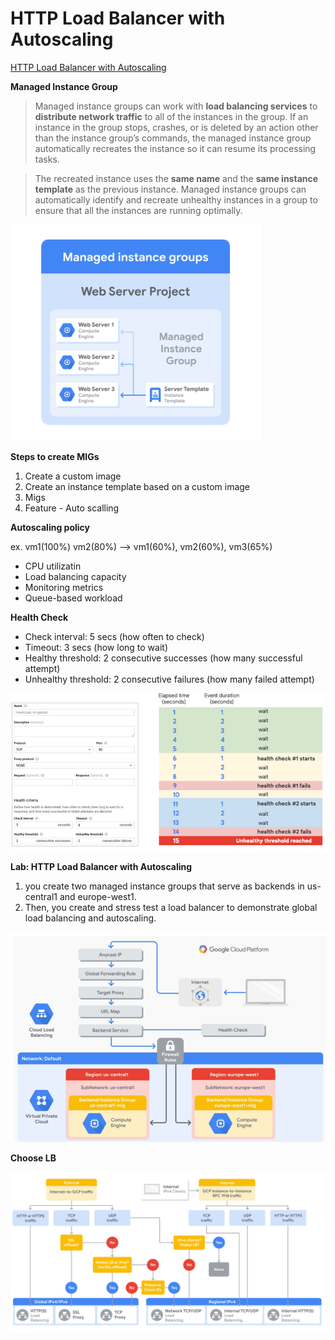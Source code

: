 # HTTP Load Balancer with Autoscaling

[HTTP Load Balancer with Autoscaling](https://www.cloudskillsboost.google/course_sessions/1831826/labs/338562)

**Managed Instance Group**

> Managed instance groups can work with **load balancing services** to **distribute network traffic** to all of the instances in the group. If an instance in the group stops, crashes, or is deleted by an action other than the instance group’s commands, the managed instance group automatically recreates the instance so it can resume its processing tasks.

> The recreated instance uses the **same name** and the **same instance template** as the previous instance. Managed instance groups can automatically identify and recreate unhealthy instances in a group to ensure that all the instances are running optimally.

![](images/migs.png)

**Steps to create MIGs**

1. Create a custom image
2. Create an instance template based on a custom image
3. Migs
4. Feature - Auto scalling

**Autoscaling policy**

ex. vm1(100%) vm2(80%) --> vm1(60%), vm2(60%), vm3(65%)

- CPU utilizatin
- Load balancing capacity
- Monitoring metrics
- Queue-based workload

**Health Check**

- Check interval: 5 secs (how often to check)
- Timeout: 3 secs (how long to wait)
- Healthy threshold: 2 consecutive successes (how many successful attempt)
- Unhealthy threshold: 2 consecutive failures (how many failed attempt)

![](images/health-check.png)

**Lab: HTTP Load Balancer with Autoscaling**

1. you create two managed instance groups that serve as backends in us-central1 and europe-west1.
2. Then, you create and stress test a load balancer to demonstrate global load balancing and autoscaling.

![](images/http-lb.png)

**Choose LB**

![](images/choose-lb.png)
